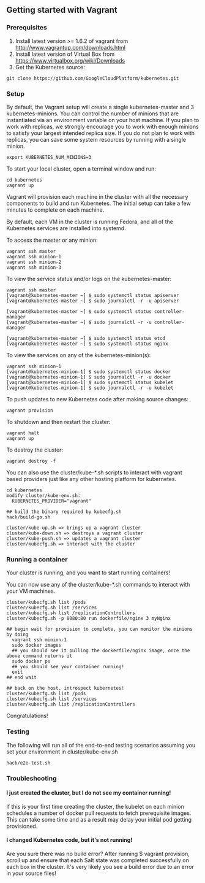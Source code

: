 ## Getting started with Vagrant

### Prerequisites
1. Install latest version >= 1.6.2 of vagrant from http://www.vagrantup.com/downloads.html
2. Install latest version of Virtual Box from https://www.virtualbox.org/wiki/Downloads
3. Get the Kubernetes source:

```
git clone https://github.com/GoogleCloudPlatform/kubernetes.git
```

### Setup

By default, the Vagrant setup will create a single kubernetes-master and 3 kubernetes-minions.  You can control the number of minions that are instantiated via an environment variable on your host machine.  If you plan to work with replicas, we strongly encourage you to work with enough minions to satisfy your largest intended replica size.  If you do not plan to work with replicas, you can save some system resources by running with a single minion.

```
export KUBERNETES_NUM_MINIONS=3
```

To start your local cluster, open a terminal window and run:

```
cd kubernetes
vagrant up
```

Vagrant will provision each machine in the cluster with all the necessary components to build and run Kubernetes.  The initial setup can take a few minutes to complete on each machine.

By default, each VM in the cluster is running Fedora, and all of the Kubernetes services are installed into systemd.

To access the master or any minion:

```
vagrant ssh master
vagrant ssh minion-1
vagrant ssh minion-2
vagrant ssh minion-3
```

To view the service status and/or logs on the kubernetes-master:
```
vagrant ssh master
[vagrant@kubernetes-master ~] $ sudo systemctl status apiserver
[vagrant@kubernetes-master ~] $ sudo journalctl -r -u apiserver

[vagrant@kubernetes-master ~] $ sudo systemctl status controller-manager
[vagrant@kubernetes-master ~] $ sudo journalctl -r -u controller-manager

[vagrant@kubernetes-master ~] $ sudo systemctl status etcd
[vagrant@kubernetes-master ~] $ sudo systemctl status nginx
```

To view the services on any of the kubernetes-minion(s):
```
vagrant ssh minion-1
[vagrant@kubernetes-minion-1] $ sudo systemctl status docker
[vagrant@kubernetes-minion-1] $ sudo journalctl -r -u docker
[vagrant@kubernetes-minion-1] $ sudo systemctl status kubelet
[vagrant@kubernetes-minion-1] $ sudo journalctl -r -u kubelet
```

To push updates to new Kubernetes code after making source changes:
```
vagrant provision
```

To shutdown and then restart the cluster:
```
vagrant halt
vagrant up
```

To destroy the cluster:
```
vagrant destroy -f
```

You can also use the cluster/kube-*.sh scripts to interact with vagrant based providers just like any other hosting platform for kubernetes.

```
cd kubernetes
modify cluster/kube-env.sh:
  KUBERNETES_PROVIDER="vagrant"

## build the binary required by kubecfg.sh
hack/build-go.sh

cluster/kube-up.sh => brings up a vagrant cluster
cluster/kube-down.sh => destroys a vagrant cluster
cluster/kube-push.sh => updates a vagrant cluster
cluster/kubecfg.sh => interact with the cluster
```


### Running a container

Your cluster is running, and you want to start running containers!

You can now use any of the cluster/kube-*.sh commands to interact with your VM machines.
```
cluster/kubecfg.sh list /pods
cluster/kubecfg.sh list /services
cluster/kubecfg.sh list /replicationControllers
cluster/kubecfg.sh -p 8080:80 run dockerfile/nginx 3 myNginx

## begin wait for provision to complete, you can monitor the minions by doing
  vagrant ssh minion-1
  sudo docker images
  ## you should see it pulling the dockerfile/nginx image, once the above command returns it
  sudo docker ps
  ## you should see your container running!
  exit
## end wait

## back on the host, introspect kubernetes!
cluster/kubecfg.sh list /pods
cluster/kubecfg.sh list /services
cluster/kubecfg.sh list /replicationControllers
```

Congratulations!

### Testing

The following will run all of the end-to-end testing scenarios assuming you set your environment in cluster/kube-env.sh

```
hack/e2e-test.sh
```


### Troubleshooting

#### I just created the cluster, but I do not see my container running!

If this is your first time creating the cluster, the kubelet on each minion schedules a number of docker pull requests to fetch prerequisite images.  This can take some time and as a result may delay your initial pod getting provisioned.

#### I changed Kubernetes code, but it's not running!

Are you sure there was no build error?  After running $ vagrant provision, scroll up and ensure that each Salt state was completed successfully on each box in the cluster.
It's very likely you see a build error due to an error in your source files!
